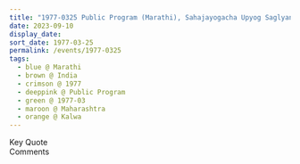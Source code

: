 ```yaml
---
title: "1977-0325 Public Program (Marathi), Sahajayogacha Upyog Saglyani Karun Ghyava (Sahaja Yoga is a Big Blessing), Khārīgāva, Kalwa, Thane, Maharashtra, India"
date: 2023-09-10
display_date: 
sort_date: 1977-03-25
permalink: /events/1977-0325
tags:
  - blue @ Marathi
  - brown @ India
  - crimson @ 1977
  - deeppink @ Public Program
  - green @ 1977-03
  - maroon @ Maharashtra
  - orange @ Kalwa
---
```


<wave-list>
  <list-title color="green" width="75">Key Quote</list-title>
  <list-item color="BlanchedAlmond"  width="200"></list-item>
  <list-item color="Lavender"></list-item>
  <list-item color="BlanchedAlmond"></list-item>
</wave-list>

<br>

<wave-list>
  <list-title color="green" width="75">Comments</list-title>
  <list-item color="BlanchedAlmond"  width="200"></list-item>
  <list-item color="Lavender"></list-item>
  <list-item color="BlanchedAlmond"></list-item>
</wave-list>